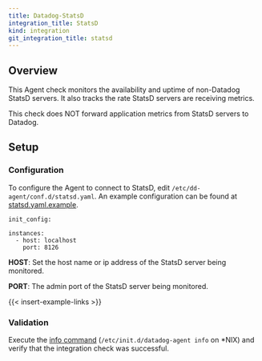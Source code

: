 ```yaml
---
title: Datadog-StatsD
integration_title: StatsD
kind: integration
git_integration_title: statsd
---
```


## Overview

This Agent check monitors the availability and uptime of non-Datadog StatsD servers. It also tracks the rate StatsD servers are receiving metrics.

This check does NOT forward application metrics from StatsD servers to Datadog.

## Setup
### Configuration

To configure the Agent to connect to StatsD, edit `/etc/dd-agent/conf.d/statsd.yaml`.
An example configuration can be found at [statsd.yaml.example](https://github.com/gphat/dd-agent/blob/master/conf.d/statsd.yaml.example).

    init_config:

    instances:
      - host: localhost
        port: 8126


**HOST**: Set the host name or ip address of the StatsD server being monitored.

**PORT**: The admin port of the StatsD server being monitored.

{{< insert-example-links >}}

### Validation

Execute the [info command](http://docs.datadoghq.com/guides/basic_agent_usage/) (`/etc/init.d/datadog-agent info` on *NIX) and verify that the integration check was successful.
